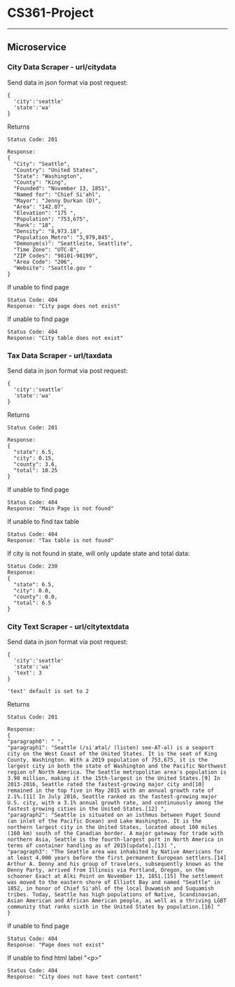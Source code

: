 # CS361-Project
---------------------------------
## Microservice

### City Data Scraper - url/citydata

Send data in json format via post request:
```
{
  'city':'seattle'
  'state':'wa'
}
```

Returns

```
Status Code: 201

Response:
{
  "City": "Seattle",
  "Country": "United States",
  "State": "Washington",
  "County": "King",
  "Founded": "November 13, 1851",
  "Named for": "Chief Si'ahl",
  "Mayor": "Jenny Durkan (D)",
  "Area": "142.07",
  "Elevation": "175 ",
  "Population": "753,675",
  "Rank": "18",
  "Density": "8,973.18",
  "Population_Metro": "3,979,845",
  "Demonym(s)": "Seattleite, Seattlite",
  "Time Zone": "UTC-8",
  "ZIP Codes": "98101-98199",
  "Area Code": "206",
  "Website": "Seattle.gov "
}
```

If unable to find page
```
Status Code: 404
Response: "City page does not exist"
```
If unable to find page
```
Status Code: 404
Response: "City table does not exist"
```

### Tax Data Scraper - url/taxdata
Send data in json format via post request:
```
{
  'city':'seattle'
  'state':'wa'
}
```

Returns

```
Status Code: 201

Response:
{
  "state": 6.5,
  "city": 0.15,
  "county": 3.6,
  "total": 10.25
}
```

If unable to find page
```
Status Code: 404
Response: "Main Page is not found"
```

If unable to find tax table
```
Status Code: 404
Response: "Tax table is not found"
```

If city is not found in state, will only update state and total data:
```
Status Code: 230
Response: 
{
  "state": 6.5,
  "city": 0.0,
  "county": 0.0,
  "total": 6.5
}
```
### City Text Scraper - url/citytextdata
Send data in json format via post request:
```
{
  'city':'seattle'
  'state':'wa'
  'text': 3
}

'text' default is set to 2
```

Returns

```
Status Code: 201

Response:
{
"paragraph0": " ",
"paragraph1": "Seattle (/siˈætəl/ (listen) see-AT-əl) is a seaport city on the West Coast of the United States. It is the seat of King County, Washington. With a 2019 population of 753,675, it is the largest city in both the state of Washington and the Pacific Northwest region of North America. The Seattle metropolitan area's population is 3.98 million, making it the 15th-largest in the United States.[9] In 2013-2016, Seattle rated the fastest-growing major city and[10] remained in the top five in May 2015 with an annual growth rate of 2.1%.[11] In July 2016, Seattle ranked as the fastest-growing major U.S. city, with a 3.1% annual growth rate, and continuously among the fastest growing cities in the United States.[12] ",
"paragraph2": "Seattle is situated on an isthmus between Puget Sound (an inlet of the Pacific Ocean) and Lake Washington. It is the northern largest city in the United States, located about 100 miles (160 km) south of the Canadian border. A major gateway for trade with northern Asia, Seattle is the fourth-largest port in North America in terms of container handling as of 2015[update].[13] ",
"paragraph3": "The Seattle area was inhabited by Native Americans for at least 4,000 years before the first permanent European settlers.[14] Arthur A. Denny and his group of travelers, subsequently known as the Denny Party, arrived from Illinois via Portland, Oregon, on the schooner Exact at Alki Point on November 13, 1851.[15] The settlement was moved to the eastern shore of Elliott Bay and named "Seattle" in 1852, in honor of Chief Si'ahl of the local Duwamish and Suquamish tribes. Today, Seattle has high populations of Native, Scandinavian, Asian American and African American people, as well as a thriving LGBT community that ranks sixth in the United States by population.[16] "
}
```

If unable to find page
```
Status Code: 404
Response: "Page does not exist"
```

If unable to find html label "\<p>"
```
Status Code: 404
Response: "City does not have text content"
```
